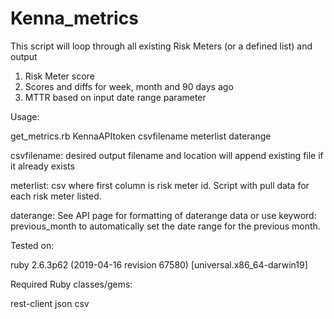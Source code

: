 # Kenna_metrics

This script will loop through all existing Risk Meters (or a defined list) and output 
1. Risk Meter score 
2. Scores and diffs for week, month and 90 days ago
2. MTTR based on input date range parameter

Usage:

get_metrics.rb KennaAPItoken csvfilename meterlist daterange

csvfilename: desired output filename and location will append existing file if it already exists

meterlist: csv where first column is risk meter id. Script with pull data for each risk meter listed.

daterange: See API page for formatting of daterange data or use keyword: previous_month to automatically set the date range for the previous month. 

Tested on:

ruby 2.6.3p62 (2019-04-16 revision 67580) [universal.x86_64-darwin19]

Required Ruby classes/gems:

rest-client
json
csv
